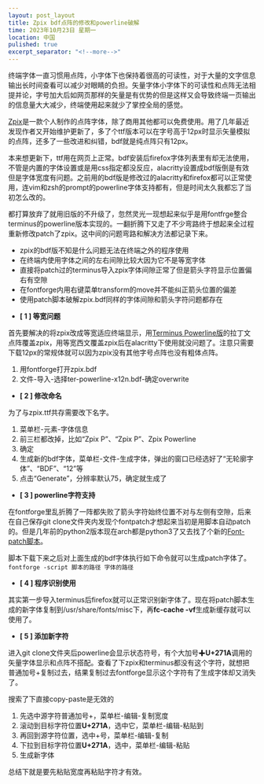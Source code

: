 ```yaml
---
layout: post_layout
title: Zpix bdf点阵的修改和powerline破解
time: 2023年10月23日 星期一
location: 中国
pulished: true
excerpt_separator: "<!--more-->"
---
```

终端字体一直习惯用点阵，小字体下也保持着很高的可读性，对于大量的文字信息输出长时间查看可以减少对眼睛的负担。矢量字体小字体下的可读性和点阵无法相提并论，字号加大后如网页那样的矢量是有优势的但是这样又会导致终端一页输出的信息量大大减少，终端使用起来就少了掌控全局的感觉。
<!--more-->

[Zpix](https://github.com/SolidZORO/zpix-pixel-font/)是一款个人制作的点阵字体，除了商用其他都可以免费使用。用了几年最近发现作者又开始维护更新了，多了个ttf版本可以在字号高于12px时显示矢量模拟的点阵，还多了一些改进和纠错，bdf就是纯点阵只有12px。

本来想更新下，ttf用在网页上正常。bdf安装后firefox字体列表里有却无法使用，不管是内置的字体设置或是用css指定都没反应，alacritty设置成bdf版倒是有效但是字体宽度有问题。之前用的bdf版是修改过的alacritty和firefox都可以正常使用，连vim和zsh的prompt的powerline字体支持都有，但是时间太久我都忘了当初怎么改的。

都打算放弃了就用旧版的不升级了，忽然灵光一现想起来似乎是用fontfrge整合terminus的powerline版本实现的。一翻折腾下又走了不少弯路终于想起来全过程重新修改patch了zpix。这中间的问题弯路和解决方法都记录下来。

+ zpix的bdf版不知是什么问题无法在终端之外的程序使用
+ 在终端内使用字体之间的左右间隙比较大因为它不是等宽字体
+ 直接将patch过的terminus导入zpix字体间隙正常了但是箭头字符显示位置偏右有空隙
+ 在fontforge内用右键菜单transform的move并不能纠正箭头位置的偏差
+ 使用patch脚本破解zpix.bdf同样的字体间隙和箭头字符问题都存在


- **[ 1 ] 等宽问题**

首先要解决的将zpix改成等宽适应终端显示，用[Terminus Powerline版](https://github.com/powerline/fonts/tree/master/Terminus/BDF)的拉丁文点阵覆盖zpix，用等宽西文覆盖zpix后在alacritty下使用就没问题了。注意只需要下载12px的常规体就可以因为zpix没有其他字号点阵也没有粗体点阵。
1. 用fontforge打开zpix.bdf
2. 文件-导入-选择ter-powerline-x12n.bdf-确定overwrite

- **[ 2 ] 修改命名**

为了与zpix.ttf共存需要改下名字。
1. 菜单栏-元素-字体信息
2. 前三栏都改掉，比如“Zpix P”、“Zpix P”、Zpix Powerline
3. 确定
4. 生成新的bdf字体，菜单栏-文件-生成字体，弹出的窗口已经选好了“无轮廓字体”、“BDF”、“12”等
5. 点击“Generate”，分辨率默认75，确定就生成了

- **[ 3 ] powerline字符支持**

在fontforge里乱折腾了一阵都失败了箭头字符始终位置不对与左侧有空隙，后来在自己保存git clone文件夹内发现个fontpatch才想起来当初是用脚本自动patch的。但是几年前的python2版本现在arch都是python3了又去找了个新的[Font-patch脚本](https://github.com/alexandermckay/font-patcher)。

脚本下载下来之后对上面生成的bdf字体执行如下命令就可以生成patch字体了。`fontforge -script 脚本的路径 字体的路径`

- **[ 4 ] 程序识别使用**

其实第一步导入terminus后firefox就可以正常识别新字体了。现在将patch脚本生成的新字体复制到/usr/share/fonts/misc下，再**fc-cache -vf**生成新缓存就可以使用了。

- **[ 5 ] 添加新字符**

进入git clone文件夹后powerline会显示状态符号，有个大加号✚**U+271A**调用的矢量字体显示和点阵不搭配。查看了下zpix和terminus都没有这个字符，就想把普通加号+复制过去，结果复制过去fontforge显示这个字符有了生成字体却又消失了。

搜索了下直接copy-paste是无效的

1. 先选中源字符普通加号+，菜单栏-编辑-复制宽度
2. 滚动到目标字符位置**U+271A**，选中它，菜单栏-编辑-粘贴到
3. 再回到源字符位置，选中+号，菜单栏-编辑-复制
4. 下拉到目标字符位置**U+271A**，选中，菜单栏-编辑-粘贴
5. 生成新字体

总结下就是要先粘贴宽度再粘贴字符才有效。